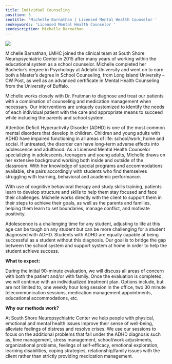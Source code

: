 ```yaml
---
title: Individual Counseling
position: 3
seotitle: 'Michelle Barnathan | Licensed Mental Health Counselor '
seokeywords: 'Licensed Mental Health Counselor '
seodescription: Michelle Barnathan
---
```

![](/uploads/michelle-lmhc.jpg)

Michelle Barnathan, LMHC joined the clinical team at South Shore Neuropsychiatric Center in 2015 after many years of working within the educational system as a school counselor.  Michelle completed her Bachelor’s degree in Psychology at Adelphi University and went on to earn both a Master’s degree in School Counseling, from Long Island University – CW Post, as well as an advanced certificate in Mental Health Counseling from the University of Buffalo.  

Michelle works closely with Dr. Fruitman to diagnose and treat our patients with a combination of counseling and medication management when necessary. Our interventions are uniquely customized to identify the needs of each individual patient with the care and appropriate means to succeed while including the parents and school system. 

Attention Deficit Hyperactivity Disorder (ADHD) is one of the most common mental disorders that develop in children. Children and young adults with ADHD have impaired functioning in all areas of life: school/work, home and social. If untreated, the disorder can have long-term adverse effects into adolescence and adulthood.  As a Licensed Mental Health Counselor specializing in adolescents, teenagers and young adults, Michelle draws on her extensive background working both inside and outside of the classroom.  With her knowledge of special programs and accommodations available, she pairs accordingly with students who find themselves struggling with learning, behavioral and academic performance.

With use of cognitive behavioral therapy and study skills training, patients learn to develop structure and skills to help them stay focused and face their challenges.  Michelle works directly with the client to support them in their steps to achieve their goals, as well as the parents and families, helping them learn to set boundaries, manage conflict, and motivate positivity. 

Adolescence is a challenging time for any student, adjusting to life at this age can be tough on any student but can be more challenging for a student diagnosed with ADHD.  Students with ADHD are equally capable at being successful as a student without this diagnosis.   Our goal is to bridge the gap between the school system and support system at home in order to help the student achieve success.

**What to expect:**

During the initial 90-minute evaluation, we will discuss all areas of concern with both the patient and/or with family.  Once the evaluation is completed, we will continue with an individualized treatment plan.  Options include, but are not limited to, one weekly hour long session in the office, two 30 minute telecommunication sessions, medication management appointments, educational accommodations, etc.

**Why our methods work?**

At South Shore Neuropsychiatric Center we help people with physical, emotional and mental health issues improve their sense of well‐being, alleviate feelings of distress and resolve crises.  We use our sessions to focus on the additional problems that fall under the ADHD diagnosis such as, time management, stress management, school/work adjustments, organizational problems, feelings of self-efficacy, emotional exploration, learning disabilities, coping strategies, relationship/family issues with the client rather than strictly providing medication management.
